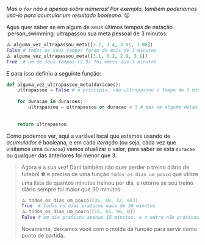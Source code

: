 _Mas o `for` não é apenas sobre números! Por exemplo, também poderíamos usá-lo para acumular um resultado booleano._ :open_mouth:

Agus quer saber se em algum de seus últimos tempos de natação :person_swimming: ultrapassou sua meta pessoal de 3 minutos:

```python
ム alguma_vez_ultrapassou_meta([3.2, 3.4, 3.01, 3.08])
False # todas os seus tempos foram de mais de 3 minutos
ム alguma_vez_ultrapassou_meta([3.1, 3.2, 2.9, 3.1])
True  # um de seus tempos (2.9) foi menor que 3 minutos
```

E para isso definiu a seguinte função:

```python
def alguma_vez_ultrapassou_meta(duracoes):
	ultrapassou = False # a principio, não ultrapassou o tempo de 3 minutos
 
	for duracao in duracoes:
		ultrapassou = ultrapassou or duracao < 3 # mas se alguma delas é menor que 3 minutos,
																						 # então sim vai ter ultrapassado
 
	return ultrapassou
```

Como podemos ver, aqui a variável local que estamos usando de _acumulador_ é booleana, e em cada _iteração_ (ou seja, cada vez que visitamos uma `duracao`) vamos atualizar o valor, para saber se esta `duracao` ou qualquer das anteriores foi menor que 3.


> Agora é a sua vez! Dani também não quer perder o treino diário de futebol :soccer: e precisa de uma função `todos_os_dias_um_pouco` que utilize uma lista de quantos minutos treinou por dia, e retorne se seu treino diário sempre foi maior que 30 minutos:
>
>
> ```python
> ム todos_os_dias_um_pouco([35, 40, 32, 60])
> True  # todos os dias praticou mais de 30 minutos
> ム todos_os_dias_um_pouco([15, 45, 90, 0])
> False # um dia praticou apenas 15 minutos, e o outro não praticou nada
>```
>
> Novamente, deixamos você com o molde da função para servir como ponto de partida.

